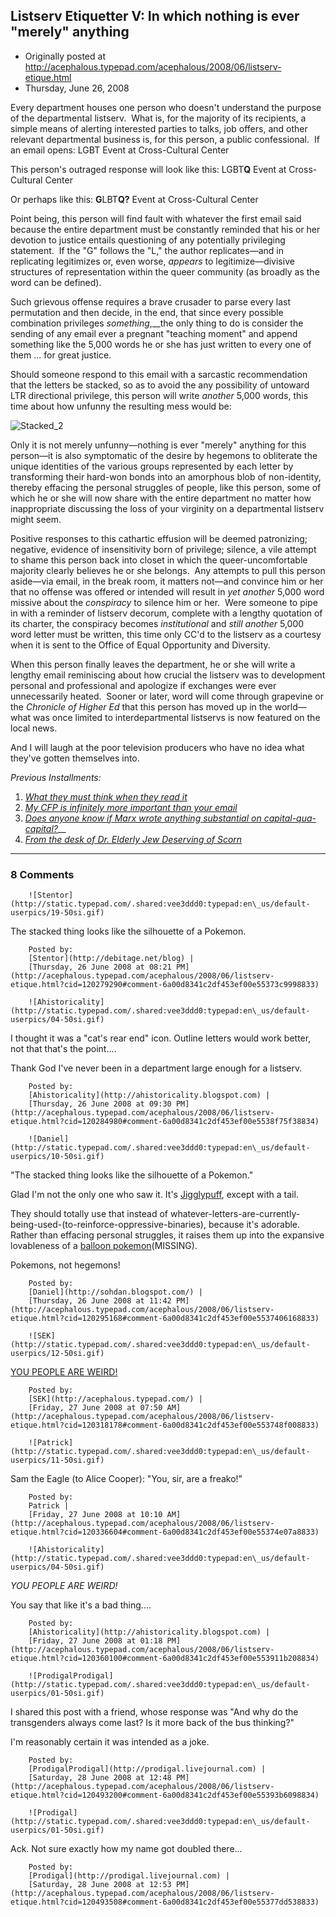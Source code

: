 ## Listserv Etiquetter V: In which nothing is ever "merely" anything 

 * Originally posted at http://acephalous.typepad.com/acephalous/2008/06/listserv-etique.html
 * Thursday, June 26, 2008



Every department houses one person who doesn't understand the purpose of the departmental listserv.  What is, for the majority of its recipients, a simple means of alerting interested parties to talks, job offers, and other relevant departmental business is, for this person, a public confessional.  If an email opens:
LGBT Event at Cross-Cultural Center

This person's outraged response will look like this:
LGBT**Q** Event at Cross-Cultural Center

Or perhaps like this:
**G**LBT**Q?** Event at Cross-Cultural Center

Point being, this person will find fault with whatever the first email said because the entire department must be constantly reminded that his or her devotion to justice entails questioning of any potentially privileging statement.  If the "G" follows the "L," the author replicates—and in replicating legitimizes or, even worse, _appears_ to legitimize—divisive structures of representation within the queer community (as broadly as the word can be defined).  

Such grievous offense requires a brave crusader to parse every last permutation and then decide, in the end, that since every possible combination privileges _something_,__the only thing to do is consider the sending of any email ever a pregnant "teaching moment" and append something like the 5,000 words he or she has just written to every one of them ... for great justice.

Should someone respond to this email with a sarcastic recommendation that the letters be stacked, so as to avoid the any possibility of untoward LTR directional privilege, this person will write _another_ 5,000 words, this time about how unfunny the resulting mess would be:

![Stacked\_2](http://acephalous.typepad.com/photos/uncategorized/2008/06/26/stacked\_2.jpg "Stacked\_2")

Only it is not merely unfunny—nothing is ever "merely" anything for this person—it is also symptomatic of the desire by hegemons to obliterate the unique identities of the various groups represented by each letter by transforming their hard-won bonds into an amorphous blob of non-identity, thereby effacing the personal struggles of people, like this person, some of which he or she will now share with the entire department no matter how inappropriate discussing the loss of your virginity on a departmental listserv might seem.

Positive responses to this cathartic effusion will be deemed patronizing; negative, evidence of insensitivity born of privilege; silence, a vile attempt to shame this person back into closet in which the queer-uncomfortable majority clearly believes he or she belongs.  Any attempts to pull this person aside—via email, in the break room, it matters not—and convince him or her that no offense was offered or intended will result in _yet another_ 5,000 word missive about the _conspiracy_ to silence him or her.  Were someone to pipe in with a reminder of listserv decorum, complete with a lengthy quotation of its charter, the conspiracy becomes _institutional_ and _still another_ 5,000 word letter must be written, this time only CC'd to the listserv as a courtesy when it is sent to the Office of Equal Opportunity and Diversity.

When this person finally leaves the department, he or she will write a lengthy email reminiscing about how crucial the listserv was to development personal and professional and apologize if exchanges were ever unnecessarily heated.  Sooner or later, word will come through grapevine or the _Chronicle of Higher Ed_ that this person has moved up in the world—what was once limited to interdepartmental listservs is now featured on the local news.  

And I will laugh at the poor television producers who have no idea what they've gotten themselves into.

_Previous Installments:_

1.   _[What they must think when they read it](http://acephalous.typepad.com/acephalous/2007/09/what-they-see-w.html)_
2.  _[My CFP is infinitely more important than your email](http://acephalous.typepad.com/acephalous/2007/09/more-on-listser.html)_
3.  [_Does anyone know if Marx wrote anything substantial on capital-qua-capital?_](http://acephalous.typepad.com/acephalous/2007/12/more-listserv-e.html)__
4.  [_From the desk of Dr. Elderly Jew Deserving of Scorn_](http://acephalous.typepad.com/acephalous/2008/02/dearest-colleag.html)
		

* * *

### 8 Comments 

		

                
[]()

	

		![Stentor](http://static.typepad.com/.shared:vee3ddd0:typepad:en\_us/default-userpics/19-50si.gif)
	

	

		

The stacked thing looks like the silhouette of a Pokemon.

	

		Posted by:
		[Stentor](http://debitage.net/blog) |
		[Thursday, 26 June 2008 at 08:21 PM](http://acephalous.typepad.com/acephalous/2008/06/listserv-etique.html?cid=120279290#comment-6a00d8341c2df453ef00e55373c9998833)

[]()

	

		![Ahistoricality](http://static.typepad.com/.shared:vee3ddd0:typepad:en\_us/default-userpics/04-50si.gif)
	

	

		

I thought it was a "cat's rear end" icon. Outline letters would work better, not that that's the point.... 

Thank God I've never been in a department large enough for a listserv.

	

		Posted by:
		[Ahistoricality](http://ahistoricality.blogspot.com) |
		[Thursday, 26 June 2008 at 09:30 PM](http://acephalous.typepad.com/acephalous/2008/06/listserv-etique.html?cid=120284980#comment-6a00d8341c2df453ef00e5538f75f38834)

[]()

	

		![Daniel](http://static.typepad.com/.shared:vee3ddd0:typepad:en\_us/default-userpics/10-50si.gif)
	

	

		

"The stacked thing looks like the silhouette of a Pokemon."

Glad I'm not the only one who saw it. It's [Jigglypuff](http://guidesmedia.ign.com/guides/9846/images/jigglypuff.gif), except with a tail.

They should totally use that instead of whatever-letters-are-currently-being-used-(to-reinforce-oppressive-binaries), because it's adorable. Rather than effacing personal struggles, it raises them up into the expansive lovableness of a [balloon pokemon](http://bulbapedia.bulbagarden.net/wiki/Jigglypuff\_%!P(MISSING)ok%!C(MISSING)3%!A(MISSING)9mon%!)(MISSING).

Pokemons, not hegemons!

	

		Posted by:
		[Daniel](http://sohdan.blogspot.com/) |
		[Thursday, 26 June 2008 at 11:42 PM](http://acephalous.typepad.com/acephalous/2008/06/listserv-etique.html?cid=120295168#comment-6a00d8341c2df453ef00e5537406168833)

[]()

	

		![SEK](http://static.typepad.com/.shared:vee3ddd0:typepad:en\_us/default-userpics/12-50si.gif)
	

	

		

[YOU PEOPLE ARE WEIRD!](http://images.wikia.com/muppet/images/6/61/Samslist.jpg)

	

		Posted by:
		[SEK](http://acephalous.typepad.com/) |
		[Friday, 27 June 2008 at 07:50 AM](http://acephalous.typepad.com/acephalous/2008/06/listserv-etique.html?cid=120318178#comment-6a00d8341c2df453ef00e553748f008833)

[]()

	

		![Patrick](http://static.typepad.com/.shared:vee3ddd0:typepad:en\_us/default-userpics/11-50si.gif)
	

	

		

Sam the Eagle (to Alice Cooper): "You, sir, are a freako!"

	

		Posted by:
		Patrick |
		[Friday, 27 June 2008 at 10:10 AM](http://acephalous.typepad.com/acephalous/2008/06/listserv-etique.html?cid=120336604#comment-6a00d8341c2df453ef00e55374e07a8833)

[]()

	

		![Ahistoricality](http://static.typepad.com/.shared:vee3ddd0:typepad:en\_us/default-userpics/04-50si.gif)
	

	

		

_YOU PEOPLE ARE WEIRD!_

You say that like it's a bad thing....

	

		Posted by:
		[Ahistoricality](http://ahistoricality.blogspot.com) |
		[Friday, 27 June 2008 at 01:18 PM](http://acephalous.typepad.com/acephalous/2008/06/listserv-etique.html?cid=120360100#comment-6a00d8341c2df453ef00e553911b208834)

[]()

	

		![ProdigalProdigal](http://static.typepad.com/.shared:vee3ddd0:typepad:en\_us/default-userpics/01-50si.gif)
	

	

		

I shared this post with a friend, whose response was "And why do the transgenders always come last? Is it more back of the bus thinking?"

I'm reasonably certain it was intended as a joke.

	

		Posted by:
		[ProdigalProdigal](http://prodigal.livejournal.com) |
		[Saturday, 28 June 2008 at 12:48 PM](http://acephalous.typepad.com/acephalous/2008/06/listserv-etique.html?cid=120493200#comment-6a00d8341c2df453ef00e55393b6098834)

[]()

	

		![Prodigal](http://static.typepad.com/.shared:vee3ddd0:typepad:en\_us/default-userpics/01-50si.gif)
	

	

		

Ack. Not sure exactly how my name got doubled there...

	

		Posted by:
		[Prodigal](http://prodigal.livejournal.com) |
		[Saturday, 28 June 2008 at 12:53 PM](http://acephalous.typepad.com/acephalous/2008/06/listserv-etique.html?cid=120493508#comment-6a00d8341c2df453ef00e55377dd538833)

		

        